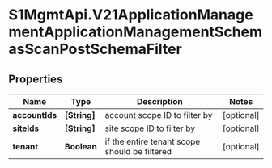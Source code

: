 # S1MgmtApi.V21ApplicationManagementApplicationManagementSchemasScanPostSchemaFilter

## Properties
Name | Type | Description | Notes
------------ | ------------- | ------------- | -------------
**accountIds** | **[String]** | account scope ID to filter by | [optional] 
**siteIds** | **[String]** | site scope ID to filter by | [optional] 
**tenant** | **Boolean** | if the entire tenant scope should be filtered | [optional] 


